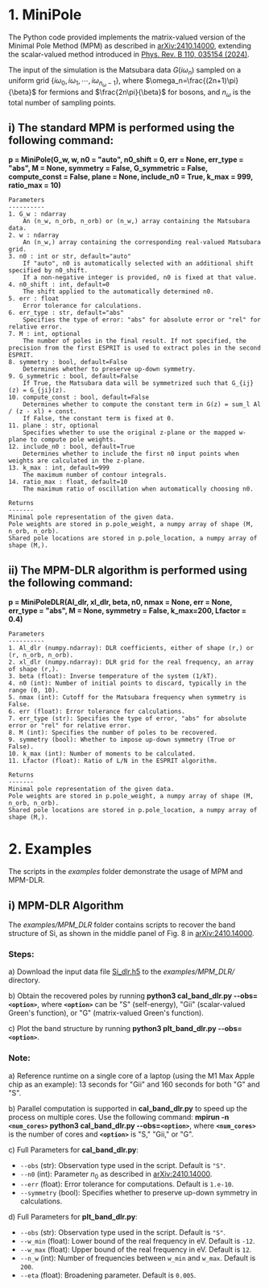 # 1. MiniPole
The Python code provided implements the matrix-valued version of the Minimal Pole Method (MPM) as described in [arXiv:2410.14000](https://arxiv.org/abs/2410.14000), extending the scalar-valued method introduced in [Phys. Rev. B 110, 035154 (2024)](https://doi.org/10.1103/PhysRevB.110.035154).

The input of the simulation is the Matsubara data $G(i \omega_n)$ sampled on a uniform grid $\lbrace i\omega_{0}, i\omega_{1}, \cdots, i\omega_{n_{\omega}-1} \rbrace$, where  $\omega_n=\frac{(2n+1)\pi}{\beta}$ for fermions and $\frac{2n\pi}{\beta}$ for bosons, and $n_{\omega}$ is the total number of sampling points.

## i) The standard MPM is performed using the following command:

**p = MiniPole(G_w, w, n0 = "auto", n0_shift = 0, err = None, err_type = "abs", M = None, symmetry = False, G_symmetric = False, compute_const = False, plane = None, include_n0 = True, k_max = 999, ratio_max = 10)**
        
    Parameters
    ----------
    1. G_w : ndarray
        An (n_w, n_orb, n_orb) or (n_w,) array containing the Matsubara data.
    2. w : ndarray
        An (n_w,) array containing the corresponding real-valued Matsubara grid.
    3. n0 : int or str, default="auto"
        If "auto", n0 is automatically selected with an additional shift specified by n0_shift.
        If a non-negative integer is provided, n0 is fixed at that value.
    4. n0_shift : int, default=0
        The shift applied to the automatically determined n0.
    5. err : float
        Error tolerance for calculations.
    6. err_type : str, default="abs"
        Specifies the type of error: "abs" for absolute error or "rel" for relative error.
    7. M : int, optional
        The number of poles in the final result. If not specified, the precision from the first ESPRIT is used to extract poles in the second ESPRIT.
    8. symmetry : bool, default=False
        Determines whether to preserve up-down symmetry.
    9. G_symmetric : bool, default=False
        If True, the Matsubara data will be symmetrized such that G_{ij}(z) = G_{ji}(z).
    10. compute_const : bool, default=False
        Determines whether to compute the constant term in G(z) = sum_l Al / (z - xl) + const.
        If False, the constant term is fixed at 0.
    11. plane : str, optional
        Specifies whether to use the original z-plane or the mapped w-plane to compute pole weights.
    12. include_n0 : bool, default=True
        Determines whether to include the first n0 input points when weights are calculated in the z-plane.
    13. k_max : int, default=999
        The maximum number of contour integrals.
    14. ratio_max : float, default=10
        The maximum ratio of oscillation when automatically choosing n0.
    
    Returns
    -------
    Minimal pole representation of the given data.
    Pole weights are stored in p.pole_weight, a numpy array of shape (M, n_orb, n_orb).
    Shared pole locations are stored in p.pole_location, a numpy array of shape (M,).

## ii) The MPM-DLR algorithm is performed using the following command:

**p = MiniPoleDLR(Al_dlr, xl_dlr, beta, n0, nmax = None, err = None, err_type = "abs", M = None, symmetry = False, k_max=200, Lfactor = 0.4)**

    Parameters
    ----------
    1. Al_dlr (numpy.ndarray): DLR coefficients, either of shape (r,) or (r, n_orb, n_orb).
    2. xl_dlr (numpy.ndarray): DLR grid for the real frequency, an array of shape (r,).
    3. beta (float): Inverse temperature of the system (1/kT).
    4. n0 (int): Number of initial points to discard, typically in the range (0, 10).
    5. nmax (int): Cutoff for the Matsubara frequency when symmetry is False.
    6. err (float): Error tolerance for calculations.
    7. err_type (str): Specifies the type of error, "abs" for absolute error or "rel" for relative error.
    8. M (int): Specifies the number of poles to be recovered.
    9. symmetry (bool): Whether to impose up-down symmetry (True or False).
    10. k_max (int): Number of moments to be calculated.
    11. Lfactor (float): Ratio of L/N in the ESPRIT algorithm.
    
    Returns
    -------
    Minimal pole representation of the given data.
    Pole weights are stored in p.pole_weight, a numpy array of shape (M, n_orb, n_orb).
    Shared pole locations are stored in p.pole_location, a numpy array of shape (M,).

# 2. Examples

The scripts in the *examples* folder demonstrate the usage of MPM and MPM-DLR.

## i) MPM-DLR Algorithm

The *examples/MPM_DLR* folder contains scripts to recover the band structure of Si, as shown in the middle panel of Fig. 8 in [arXiv:2410.14000](https://arxiv.org/abs/2410.14000).

### Steps:

a) Download the input data file [Si_dlr.h5](https://drive.google.com/file/d/1_bNvbgOHewiujHYEcf-CCpGxlZP9cRw_/view?usp=drive_link) to the *examples/MPM_DLR/* directory.

b) Obtain the recovered poles by running **python3 cal_band_dlr.py --obs=`<option>`**, where **`<option>`** can be "S" (self-energy), "Gii" (scalar-valued Green's function), or "G" (matrix-valued Green's function).

c) Plot the band structure by running **python3 plt_band_dlr.py --obs=`<option>`**.

### Note:

a) Reference runtime on a single core of a laptop (using the M1 Max Apple chip as an example): 13 seconds for "Gii" and 160 seconds for both "G" and "S".

b) Parallel computation is supported in **cal_band_dlr.py** to speed up the process on multiple cores. Use the following command: **mpirun -n `<num_cores>` python3 cal_band_dlr.py --obs=`<option>`**, where **`<num_cores>`** is the number of cores and **`<option>`** is "S," "Gii," or "G".

c) Full Parameters for **cal_band_dlr.py**:

   - `--obs` (str): Observation type used in the script. Default is `"S"`.
   - `--n0` (int): Parameter $n_0$ as described in [arXiv:2410.14000](https://arxiv.org/abs/2410.14000).
   - `--err` (float): Error tolerance for computations. Default is `1.e-10`.
   - `--symmetry` (bool): Specifies whether to preserve up-down symmetry in calculations.

d) Full Parameters for **plt_band_dlr.py**:

   - `--obs` (str): Observation type used in the script. Default is `"S"`.
   - `--w_min` (float): Lower bound of the real frequency in eV. Default is `-12`.
   - `--w_max` (float): Upper bound of the real frequency in eV. Default is `12`.
   - `--n_w` (int): Number of frequencies between `w_min` and `w_max`. Default is `200`.
   - `--eta` (float): Broadening parameter. Default is `0.005`.
